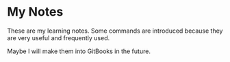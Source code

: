 # My Notes

These are my learning notes. Some commands are introduced because they are very useful and frequently used.

Maybe I will make them into GitBooks in the future.
